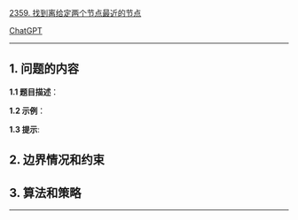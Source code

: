 [2359. 找到离给定两个节点最近的节点](https://leetcode.cn/problems/find-closest-node-to-given-two-nodes)

[ChatGPT](chat.openai.com)

---

## 1. 问题的内容
**1.1 题目描述**：

**1.2 示例**：

**1.3 提示**:

## 2. 边界情况和约束


## 3. 算法和策略

---

